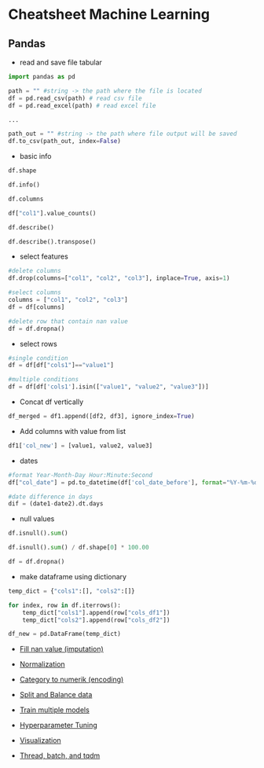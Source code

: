 # Cheatsheet Machine Learning

## Pandas

- read and save file tabular

```py
import pandas as pd

path = "" #string -> the path where the file is located
df = pd.read_csv(path) # read csv file
df = pd.read_excel(path) # read excel file

...

path_out = "" #string -> the path where file output will be saved
df.to_csv(path_out, index=False)
```

- basic info

```py
df.shape

df.info()

df.columns

df["col1"].value_counts()

df.describe()

df.describe().transpose()
```

- select features

```py
#delete columns
df.drop(columns=["col1", "col2", "col3"], inplace=True, axis=1)

#select columns
columns = ["col1", "col2", "col3"]
df = df[columns]

#delete row that contain nan value
df = df.dropna()
```

- select rows

```py
#single condition
df = df[df["cols1"]=="value1"]

#multiple conditions
df = df[df['cols1'].isin(["value1", "value2", "value3"])]
```

- Concat df vertically

```py
df_merged = df1.append([df2, df3], ignore_index=True)
```

- Add columns with value from list

```py
df1['col_new'] = [value1, value2, value3]
```

- dates

```py
#format Year-Month-Day Hour:Minute:Second
df["col_date"] = pd.to_datetime(df['col_date_before'], format="%Y-%m-%d %H:%M:%S")

#date difference in days
dif = (date1-date2).dt.days
```

- null values

```py
df.isnull().sum()

df.isnull().sum() / df.shape[0] * 100.00

df = df.dropna()
```

- make dataframe using dictionary
  
```py
temp_dict = {"cols1":[], "cols2":[]}

for index, row in df.iterrows():
    temp_dict["cols1"].append(row["cols_df1"])
    temp_dict["cols2"].append(row["cols_df2"])

df_new = pd.DataFrame(temp_dict)
```

- [Fill nan value (imputation)](https://github.com/mufis-coder/machine-learning-cheatsheet/blob/main/imputation.md)

- [Normalization](https://github.com/mufis-coder/machine-learning-cheatsheet/blob/main/normalization.md)

- [Category to numerik (encoding)](https://github.com/mufis-coder/machine-learning-cheatsheet/blob/main/encoding.md)

- [Split and Balance data](https://github.com/mufis-coder/machine-learning-cheatsheet/blob/main/split-balancing-data.md)

- [Train multiple models](https://github.com/mufis-coder/machine-learning-cheatsheet/blob/main/multiple-models.md)

- [Hyperparameter Tuning](https://github.com/mufis-coder/machine-learning-cheatsheet/blob/main/hyperparameter-tuning.md)

- [Visualization](https://github.com/mufis-coder/machine-learning-cheatsheet/blob/main/visualization.md)

- [Thread, batch, and tqdm](https://github.com/mufis-coder/machine-learning-cheatsheet/blob/main/thread-batch-tqdm.md)
